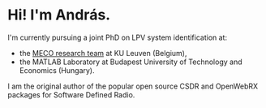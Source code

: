 # Hi! I'm András.

I'm currently pursuing a joint PhD on LPV system identification at:

- the [MECO research team](https://www.mech.kuleuven.be/en/pma/research/meco) at KU Leuven (Belgium),
- the MATLAB Laboratory at Budapest University of Technology and Economics (Hungary).

I am the original author of the popular open source CSDR and OpenWebRX packages for Software Defined Radio.
